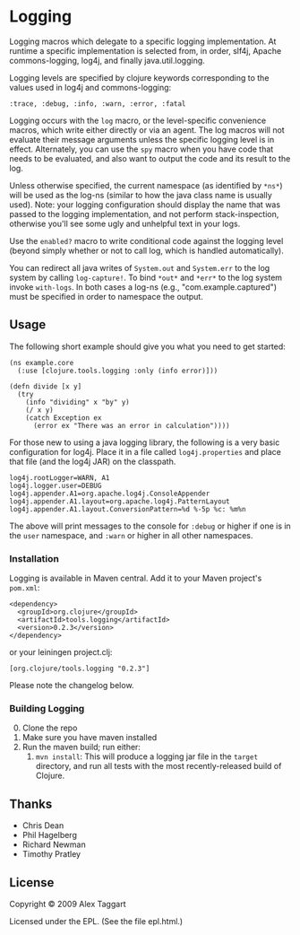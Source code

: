 # Logging

Logging macros which delegate to a specific logging implementation. At runtime a specific implementation is selected from, in order, slf4j, Apache commons-logging, log4j, and finally java.util.logging.

Logging levels are specified by clojure keywords corresponding to the values used in log4j and commons-logging:

    :trace, :debug, :info, :warn, :error, :fatal

Logging occurs with the `log` macro, or the level-specific convenience macros, which write either directly or via an agent.  The log macros will not evaluate their message arguments unless the specific logging level is in effect. Alternately, you can use the `spy` macro when you have code that needs to be evaluated, and also want to output the code and its result to the log.

Unless otherwise specified, the current namespace (as identified by `*ns*`) will be used as the log-ns (similar to how the java class name is usually used).  Note: your logging configuration should display the name that was passed to the logging implementation, and not perform stack-inspection, otherwise you'll see some ugly and unhelpful text in your logs.

Use the `enabled?` macro to write conditional code against the logging level (beyond simply whether or not to call log, which is handled automatically).

You can redirect all java writes of `System.out` and `System.err` to the log system by calling `log-capture!`.  To bind `*out*` and `*err*` to the log system invoke `with-logs`.  In both cases a log-ns (e.g., "com.example.captured") must be specified in order to namespace the output.

## Usage

The following short example should give you what you need to get started:

    (ns example.core
      (:use [clojure.tools.logging :only (info error)]))

    (defn divide [x y]
      (try
        (info "dividing" x "by" y)
        (/ x y)
        (catch Exception ex
          (error ex "There was an error in calculation"))))

For those new to using a java logging library, the following is a very basic configuration for log4j. Place it in a file called `log4j.properties` and place that file (and the log4j JAR) on the classpath.

    log4j.rootLogger=WARN, A1
    log4j.logger.user=DEBUG
    log4j.appender.A1=org.apache.log4j.ConsoleAppender
    log4j.appender.A1.layout=org.apache.log4j.PatternLayout
    log4j.appender.A1.layout.ConversionPattern=%d %-5p %c: %m%n

The above will print messages to the console for `:debug` or higher if one is in the `user` namespace, and `:warn` or higher in all other namespaces.

### Installation

Logging is available in Maven central.  Add it to your Maven project's `pom.xml`:

    <dependency>
      <groupId>org.clojure</groupId>
      <artifactId>tools.logging</artifactId>
      <version>0.2.3</version>
    </dependency>

or your leiningen project.clj:

    [org.clojure/tools.logging "0.2.3"]

Please note the changelog below.

### Building Logging

0. Clone the repo
1. Make sure you have maven installed
2. Run the maven build; run either:
    1. `mvn install`: This will produce a logging jar file in the `target`
directory, and run all tests with the most recently-released build
of Clojure.

## Thanks

* Chris Dean
* Phil Hagelberg
* Richard Newman
* Timothy Pratley

## License

Copyright © 2009 Alex Taggart

Licensed under the EPL. (See the file epl.html.)
